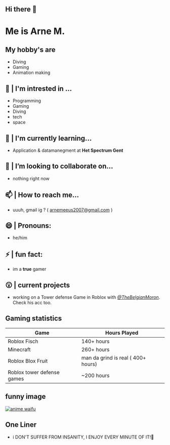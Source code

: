 ## Hi there 👋

# Me is Arne M. #




## My hobby's are

- Diving
- Gaming
- Animation making

## 🤯 | I'm intrested in ...

- Programming
- Gaming
- Diving
- tech
- space

## 🌱 | I'm currently learning...

- Application & datamanegment at **Het Spectrum Gent**

## 🫨 | I’m looking to collaborate on...

- nothing right now

## 📫 | How to reach me...

- uuuh, gmail ig ? ( arnemeeus2007@gmail.com )

## 😄 | Pronouns:

- he/him

## ⚡  | fun fact:

- im a **true** gamer

## 😮‍ | current projects

- working on a Tower defense Game in Roblox with *[@TheBelgianMoron](https://github.com/TheBelgianMoron)*. Check his acc too.

## Gaming statistics

| Game | Hours Played|
|------|-------------|
| Roblox Fisch | 140+ hours |
| Minecraft | 260+ hours |
| Roblox Blox Fruit | man da grind is real ( 400+ hours)|
| Roblox tower defense games | ~200 hours |

## funny image
[![anime waifu](https://encrypted-tbn0.gstatic.com/images?q=tbn:ANd9GcRzLUCK_ZEGSjIryD3EuhR9xZIvjivhc25YJQ&s)](https://media.tenor.com/QA6mPKs100UAAAAM/caught-in.gif)

## One Liner

- i DON'T SUFFER FROM INSANITY, I ENJOY EVERY MINUTE OF IT!🫠
